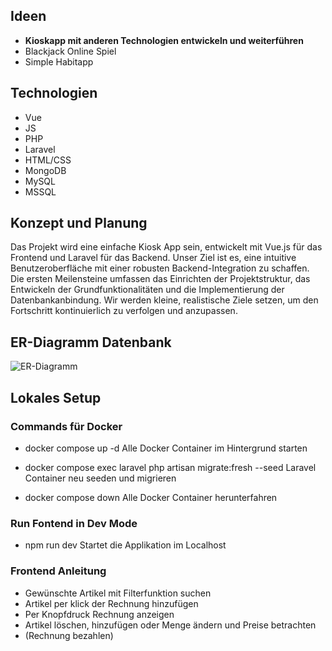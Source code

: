 ## Ideen

- **Kioskapp mit anderen Technologien entwickeln und weiterführen**
- Blackjack Online Spiel
- Simple Habitapp

## Technologien

- Vue
- JS
- PHP
- Laravel
- HTML/CSS
- MongoDB
- MySQL
- MSSQL

## Konzept und Planung

Das Projekt wird eine einfache Kiosk App sein, entwickelt mit Vue.js für das Frontend und Laravel für das Backend. Unser Ziel ist es, eine intuitive Benutzeroberfläche mit einer robusten Backend-Integration zu schaffen. Die ersten Meilensteine umfassen das Einrichten der Projektstruktur, das Entwickeln der Grundfunktionalitäten und die Implementierung der Datenbankanbindung. Wir werden kleine, realistische Ziele setzen, um den Fortschritt kontinuierlich zu verfolgen und anzupassen.

## ER-Diagramm Datenbank

![ER-Diagramm]("img/ERM.png")


## Lokales Setup

### Commands für Docker

- docker compose up -d
  Alle Docker Container im Hintergrund starten
 
- docker compose exec laravel php artisan migrate:fresh --seed
  Laravel Container neu seeden und migrieren
 
- docker compose down
  Alle Docker Container herunterfahren
 

### Run Fontend in Dev Mode

- npm run dev
  Startet die Applikation im Localhost

### Frontend Anleitung

- Gewünschte Artikel mit Filterfunktion suchen 
- Artikel per klick der Rechnung hinzufügen
- Per Knopfdruck Rechnung anzeigen
- Artikel löschen, hinzufügen oder Menge ändern und Preise betrachten
- (Rechnung bezahlen)
